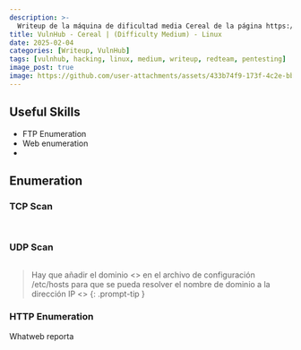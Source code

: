 ```yaml
---
description: >-
  Writeup de la máquina de dificultad media Cereal de la página https://vulnhub.com
title: VulnHub - Cereal | (Difficulty Medium) - Linux
date: 2025-02-04
categories: [Writeup, VulnHub]
tags: [vulnhub, hacking, linux, medium, writeup, redteam, pentesting]
image_post: true
image: https://github.com/user-attachments/assets/433b74f9-173f-4c2e-bb49-9e65daa65de9
---
```


## Useful Skills

* FTP Enumeration
* Web enumeration
* 

## Enumeration

### TCP Scan

 ```bash

```

```bash

```

### UDP Scan

 ```bash

```

> Hay que añadir el dominio <> en el archivo de configuración /etc/hosts para que se pueda resolver el nombre de dominio a la dirección IP <>
{: .prompt-tip }

### HTTP Enumeration

Whatweb reporta

```bash
```
